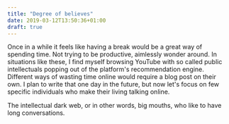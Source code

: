 ```yaml
---
title: "Degree of believes"
date: 2019-03-12T13:50:36+01:00
draft: true
---
```

Once in a while it feels like having a break would be a great way of spending time. Not trying to be productive, aimlessly wonder around. In situations like these, I find myself browsing YouTube with so called public intellectuals popping out of the platform's recommendation engine. Different ways of wasting time online would require a blog post on their own. I plan to write that one day in the future, but now let's focus on few specific individuals who make their living talking online. 

The intellectual dark web, or in other words, big mouths, who like to have long conversations. 

